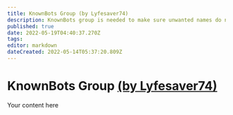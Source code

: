 ```yaml
---
title: KnownBots Group (by Lyfesaver74)
description: KnownBots group is needed to make sure unwanted names do not make it into Credits or %raiderNames% for raid alerts.
published: true
date: 2022-05-19T04:40:37.270Z
tags: 
editor: markdown
dateCreated: 2022-05-14T05:37:20.809Z
---
```


# KnownBots Group [(by Lyfesaver74)](https://www.twitch.tv/lyfesaver74)
Your content here